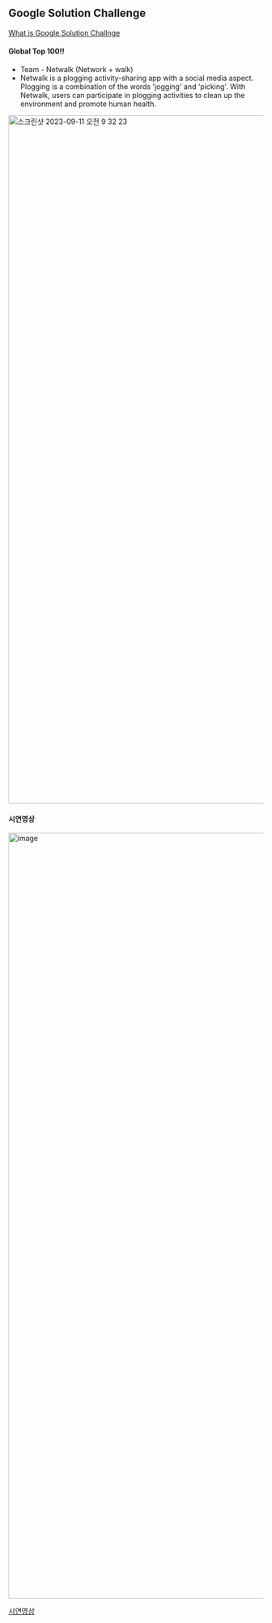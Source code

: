 
## Google Solution Challenge

[What is Google Solution Challnge](https://developers.google.com/community/gdsc-solution-challenge)

#### Global Top 100!!

* Team - Netwalk (Network + walk)
* Netwalk is a plogging activity-sharing app with a social media aspect. Plogging is a combination of the words 'jogging' and 'picking'. With Netwalk, users can participate in plogging activities to clean up the environment and promote human health.

<img width="1359" alt="스크린샷 2023-09-11 오전 9 32 23" src="https://github.com/Google-Solution-Challenge-Netwalk/.github/assets/65451455/d1257189-f5a2-4840-bd62-f1930bfc6b47">

#### 시연영상

<img width="1512" alt="image" src="https://github.com/Google-Solution-Challenge-Netwalk/.github/assets/65451455/7c2cfc74-5afe-4098-a4de-000027671292">

[시연영상](https://www.youtube.com/watch?v=B_s8hUDXmUs&t=8s)
